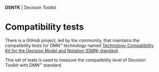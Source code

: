 **DSNTK** | Decision Toolkit

# Compatibility tests

There is a GitHub project, led by the community, that maintains the compatibility tests for DMN™ technology named
[Technology Compatibility Kit for the Decision Model and Notation (DMN) standard](https://github.com/dmn-tck/tck).

This set of tests is used to measure the compatibility level of Decision Toolkit with DMN™ standard.

